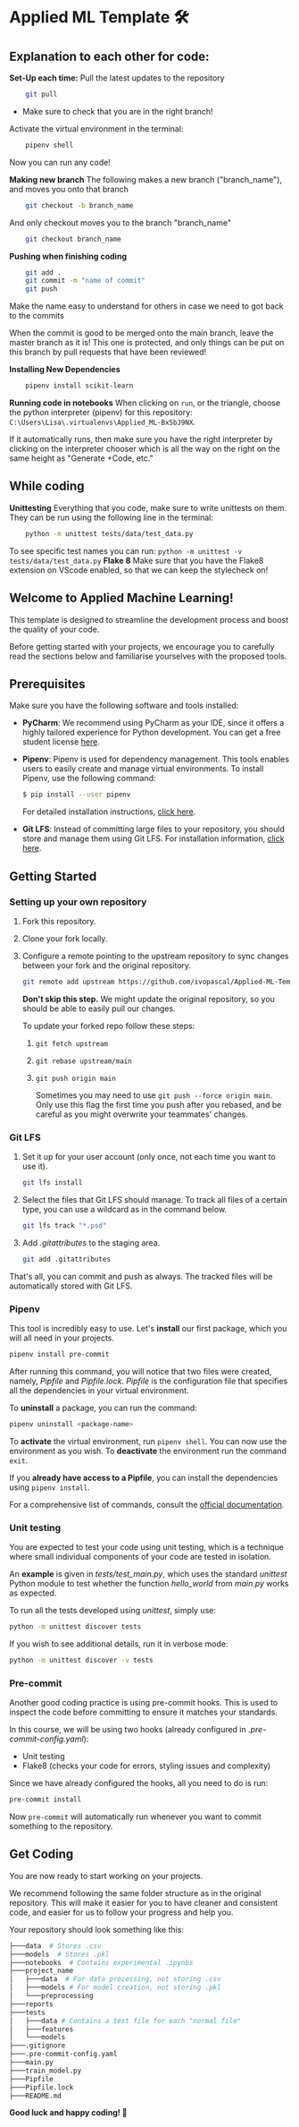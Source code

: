 # Applied ML Template 🛠️
## Explanation to each other for code:
**Set-Up each time:**
Pull the latest updates to the repository
```bash
    git pull
```
- Make sure to check that you are in the right branch!

Activate the virtual environment in the terminal:
```bash
    pipenv shell
```
Now you can run any code!

**Making new branch**
The following makes a new branch ("branch_name"), and moves you onto that branch
```bash
    git checkout -b branch_name
```
And only checkout moves you to the branch "branch_name"

```bash
    git checkout branch_name
```
**Pushing when finishing coding**
```bash
    git add .
    git commit -m "name of commit"
    git push
```
Make the name easy to understand for others in case we need to got back to the commits

When the commit is good to be merged onto the main branch, leave the master branch as it is! This one is protected, and only things can be put on this branch by pull requests that have been reviewed!

**Installing New Dependencies**
```bash
    pipenv install scikit-learn
```

**Running code in notebooks**
When clicking on `run`, or the triangle, choose the python interpreter (pipenv) for this repository: `C:\Users\Lisa\.virtualenvs\Applied_ML-Bx5bJ9NX`. 

If it automatically runs, then make sure you have the right interpreter by clicking on the interpreter chooser which is all the way on the right on the same height as "Generate +Code, etc."

## While coding ##
**Unittesting**
Everything that you code, make sure to write unittests on them. They can be run using the following line in the terminal:
```bash
    python -m unittest tests/data/test_data.py
```
To see specific test names you can run: `python -m unittest -v tests/data/test_data.py`
**Flake 8**
Make sure that you have the Flake8 extension on VScode enabled, so that we can keep the stylecheck on!

## Welcome to Applied Machine Learning!
This template is designed to streamline the development process and boost the quality of your code.

Before getting started with your projects, we encourage you to carefully read the sections below and familiarise yourselves with the proposed tools.

## Prerequisites
Make sure you have the following software and tools installed:

- **PyCharm**: We recommend using PyCharm as your IDE, since it offers a highly tailored experience for Python development. You can get a free student license [here](https://www.jetbrains.com/community/education/#students/).

- **Pipenv**: Pipenv is used for dependency management. This tools enables users to easily create and manage virtual environments. To install Pipenv, use the following command:
    ```bash
    $ pip install --user pipenv
    ```
    For detailed installation instructions, [click here](https://pipenv.pypa.io/en/latest/installation.html).

- **Git LFS**: Instead of committing large files to your repository, you should store and manage them using Git LFS. For installation information, [click here](https://github.com/git-lfs/git-lfs?utm_source=gitlfs_site&utm_medium=installation_link&utm_campaign=gitlfs#installing).

## Getting Started
### Setting up your own repository
1. Fork this repository.
2. Clone your fork locally.
3. Configure a remote pointing to the upstream repository to sync changes between your fork and the original repository.
   ```bash
   git remote add upstream https://github.com/ivopascal/Applied-ML-Template
   ```
   **Don't skip this step.** We might update the original repository, so you should be able to easily pull our changes.
   
   To update your forked repo follow these steps:
   1. `git fetch upstream`
   2. `git rebase upstream/main`
   3. `git push origin main`
      
      Sometimes you may need to use `git push --force origin main`. Only use this flag the first time you push after you rebased, and be careful as you might overwrite your teammates' changes.
### Git LFS
1. Set it up for your user account (only once, not each time you want to use it).
    ```bash
    git lfs install
    ```
2. Select the files that Git LFS should manage. To track all files of a certain type, you can use a wildcard as in the command below.
    ```bash
   git lfs track "*.psd"
    ```
3. Add _.gitattributes_ to the staging area.
    ```bash
    git add .gitattributes
    ```
That's all, you can commit and push as always. The tracked files will be automatically stored with Git LFS.

### Pipenv
This tool is incredibly easy to use. Let's **install** our first package, which you will all need in your projects.

```bash
pipenv install pre-commit
```

After running this command, you will notice that two files were created, namely, _Pipfile_ and _Pipfile.lock_. _Pipfile_ is the configuration file that specifies all the dependencies in your virtual environment.

To **uninstall** a package, you can run the command:
```bash
pipenv uninstall <package-name>
```

To **activate** the virtual environment, run `pipenv shell`. You can now use the environment as you wish. To **deactivate** the environment run the command `exit`.

If you **already have access to a Pipfile**, you can install the dependencies using `pipenv install`.

For a comprehensive list of commands, consult the [official documentation](https://pipenv.pypa.io/en/latest/cli.html).

### Unit testing
You are expected to test your code using unit testing, which is a technique where small individual components of your code are tested in isolation.

An **example** is given in _tests/test_main.py_, which uses the standard _unittest_ Python module to test whether the function _hello_world_ from _main.py_ works as expected.

To run all the tests developed using _unittest_, simply use:
```bash
python -m unittest discover tests
```
If you wish to see additional details, run it in verbose mode:
```bash
python -m unittest discover -v tests
```

### Pre-commit
Another good coding practice is using pre-commit hooks. This is used to inspect the code before committing to ensure it matches your standards.

In this course, we will be using two hooks (already configured in _.pre-commit-config.yaml_):
- Unit testing
- Flake8 (checks your code for errors, styling issues and complexity)

Since we have already configured the hooks, all you need to do is run:
```bash
pre-commit install
```
Now `pre-commit` will automatically run whenever you want to commit something to the repository.

## Get Coding
You are now ready to start working on your projects.

We recommend following the same folder structure as in the original repository. This will make it easier for you to have cleaner and consistent code, and easier for us to follow your progress and help you.

Your repository should look something like this:
```bash
├───data  # Stores .csv
├───models  # Stores .pkl
├───notebooks  # Contains experimental .ipynbs
├───project_name
│   ├───data  # For data processing, not storing .csv
│   ├───models # For model creation, not storing .pkl
│   └───preprocessing  
├───reports
├───tests
│   ├───data # Contains a test file for each "normal file"
│   ├───features
│   └───models
├───.gitignore
├───.pre-commit-config.yaml
├───main.py
├───train_model.py
├───Pipfile
├───Pipfile.lock
├───README.md
```

**Good luck and happy coding! 🚀**
